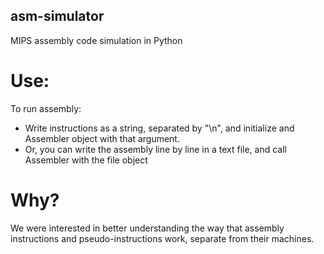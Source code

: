 ## asm-simulator
MIPS assembly code simulation in Python

# Use:
To run assembly:
- Write instructions as a string, separated by "\n", and initialize and Assembler object with that argument.
- Or, you can write the assembly line by line in a text file, and call Assembler with the file object

# Why?
We were interested in better understanding the way that assembly instructions and pseudo-instructions work, separate from their machines. 
